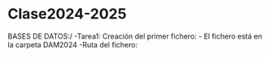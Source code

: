 # Clase2024-2025
BASES DE DATOS:/
  -Tarea1: Creación del primer fichero:
    - El fichero está en la carpeta DAM2024
    -Ruta del fichero: 
